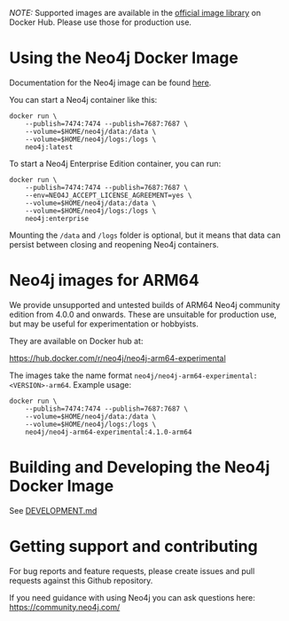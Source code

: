 *NOTE:* Supported images are available in the [official image library](https://hub.docker.com/_/neo4j/) on Docker Hub.
Please use those for production use.

# Using the Neo4j Docker Image

Documentation for the Neo4j image can be found [here](https://neo4j.com/docs/operations-manual/current/deployment/single-instance/docker/).

You can start a Neo4j container like this:

```
docker run \
    --publish=7474:7474 --publish=7687:7687 \
    --volume=$HOME/neo4j/data:/data \
    --volume=$HOME/neo4j/logs:/logs \
    neo4j:latest
```

To start a Neo4j Enterprise Edition container, you can run:

```
docker run \
    --publish=7474:7474 --publish=7687:7687 \
    --env=NEO4J_ACCEPT_LICENSE_AGREEMENT=yes \
    --volume=$HOME/neo4j/data:/data \
    --volume=$HOME/neo4j/logs:/logs \
    neo4j:enterprise
```

Mounting the `/data` and `/logs` folder is optional, 
but it means that data can persist between closing and reopening Neo4j containers.

# Neo4j images for ARM64

We provide unsupported and untested builds of ARM64 Neo4j community edition from 4.0.0 and onwards. 
These are unsuitable for production use, but may be useful for experimentation or hobbyists. 

They are available on Docker hub at:

https://hub.docker.com/r/neo4j/neo4j-arm64-experimental


The images take the name format `neo4j/neo4j-arm64-experimental:<VERSION>-arm64`.
Example usage:

```shell script
docker run \
    --publish=7474:7474 --publish=7687:7687 \
    --volume=$HOME/neo4j/data:/data \
    --volume=$HOME/neo4j/logs:/logs \
    neo4j/neo4j-arm64-experimental:4.1.0-arm64
```


# Building and Developing the Neo4j Docker Image

See [DEVELOPMENT.md](DEVELOPMENT.md)

# Getting support and contributing

For bug reports and feature requests, please create issues and pull requests against this Github repository.

If you need guidance with using Neo4j you can ask questions here: https://community.neo4j.com/
